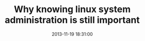 ---
layout: post
title: Why knowing linux system administration is still important
date: 2013-11-19 18:31:00
published: false
categories:
- linux
- devops
---